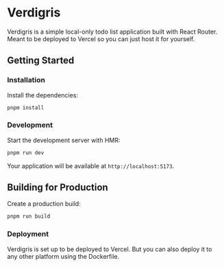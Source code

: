 # Verdigris

Verdigris is a simple local-only todo list application built with React Router. Meant to be deployed to Vercel so you can just host it for yourself.

## Getting Started

### Installation

Install the dependencies:

```bash
pnpm install
```

### Development

Start the development server with HMR:

```bash
pnpm run dev
```

Your application will be available at `http://localhost:5173`.

## Building for Production

Create a production build:

```bash
pnpm run build
```

### Deployment

Verdigris is set up to be deployed to Vercel. But you can also deploy it to any other platform using the Dockerfile.
